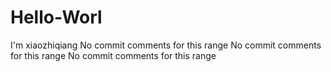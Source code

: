 # Hello-Worl
I'm xiaozhiqiang
No commit comments for this range
No commit comments for this range
No commit comments for this range
